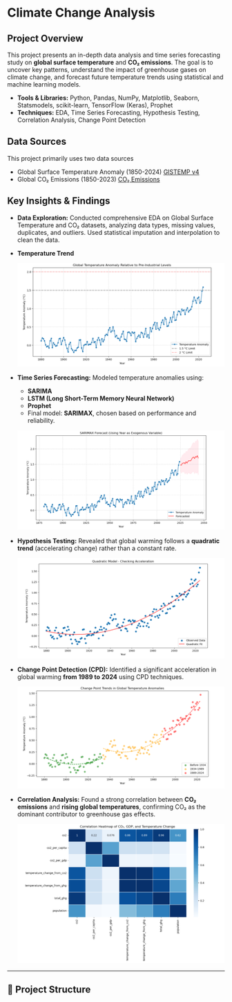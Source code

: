 # Climate Change Analysis

## Project Overview
This project presents an in-depth data analysis and time series forecasting study on **global surface temperature** and **CO₂ emissions**. The goal is to uncover key patterns, understand the impact of greenhouse gases on climate change, and forecast future temperature trends using statistical and machine learning models.
- **Tools & Libraries:** Python, Pandas, NumPy, Matplotlib, Seaborn, Statsmodels, scikit-learn, TensorFlow (Keras), Prophet
- **Techniques:** EDA, Time Series Forecasting, Hypothesis Testing, Correlation Analysis, Change Point Detection

## Data Sources
This project primarily uses two data sources
- Global Surface Temperature Anomaly (1850-2024) [GISTEMP v4](https://data.giss.nasa.gov/gistemp/)
- Global CO₂ Emissions (1850-2023) [CO₂ Emissions](https://ourworldindata.org/co2-emissions)

## Key Insights & Findings
- **Data Exploration:** Conducted comprehensive EDA on Global Surface Temperature and CO₂ datasets, analyzing data types, missing values, duplicates, and outliers. Used statistical imputation and interpolation to clean the data.
- **Temperature Trend**

  ![Global Temperature Anomaly](https://github.com/balaji-in-kaggle/Climate_Change_Analysis/blob/main/image/Global%20Temperature%20Anomaly.png)
- **Time Series Forecasting:** Modeled temperature anomalies using:
  - **SARIMA**
  - **LSTM (Long Short-Term Memory Neural Network)**
  - **Prophet**
  - Final model: **SARIMAX**, chosen based on performance and reliability.

   ![Forecasted Temperature](https://github.com/balaji-in-kaggle/Climate_Change_Analysis/blob/main/image/Forecasted%20Temperature.png)

- **Hypothesis Testing:** Revealed that global warming follows a **quadratic trend** (accelerating change) rather than a constant rate.

  ![Quadratic model](https://github.com/balaji-in-kaggle/Climate_Change_Analysis/blob/main/image/Accelerated%20Global%20Warming.png)

- **Change Point Detection (CPD):** Identified a significant acceleration in global warming **from 1989 to 2024** using CPD techniques.
  
  ![Change Point Trend](https://github.com/balaji-in-kaggle/Climate_Change_Analysis/blob/main/image/Change%20Point%20Trends.png)
  
- **Correlation Analysis:** Found a strong correlation between **CO₂ emissions** and **rising global temperatures**, confirming CO₂ as the dominant contributor to greenhouse gas effects.

  ![CO2 Correlation](https://github.com/balaji-in-kaggle/Climate_Change_Analysis/blob/main/image/CO2%20Correlation.png)

---

## 📂 Project Structure
